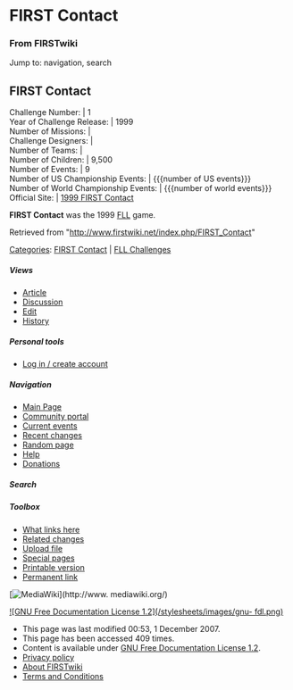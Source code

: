 # FIRST Contact

### From FIRSTwiki

Jump to: navigation, search

FIRST Contact  
---  
Challenge Number: | 1  
Year of Challenge Release: | 1999  
Number of Missions: |  
Challenge Designers: |  
Number of Teams: |  
Number of Children: | 9,500  
Number of Events: | 9  
Number of US Championship Events: | {{{number of US events}}}  
Number of World Championship Events: | {{{number of world events}}}  
Official Site: | [1999 FIRST
Contact](http://www.firstlegoleague.org/default.aspx?pid=490
"http://www.firstlegoleague.org/default.aspx?pid=490" )  
  
**FIRST Contact** was the 1999 [FLL](/index.php/FLL "FLL" ) game. 

Retrieved from "<http://www.firstwiki.net/index.php/FIRST_Contact>"

[Categories](/index.php?title=Special:Categories&article=FIRST_Contact
"Special:Categories" ): [FIRST
Contact](/index.php?title=Category:FIRST_Contact&action=edit "Category:FIRST
Contact" ) | [FLL Challenges](/index.php/Category:FLL_Challenges "Category:FLL
Challenges" )

##### Views

  * [Article](/index.php/FIRST_Contact)
  * [Discussion](/index.php?title=Talk:FIRST_Contact&action=edit)
  * [Edit](/index.php?title=FIRST_Contact&action=edit)
  * [History](/index.php?title=FIRST_Contact&action=history)

##### Personal tools

  * [Log in / create account](/index.php?title=Special:Userlogin&returnto=FIRST_Contact)

[](/index.php/Main_Page "Main Page" )

##### Navigation

  * [Main Page](/index.php/Main_Page)
  * [Community portal](/index.php/FIRSTwiki:Community_portal)
  * [Current events](/index.php/Current_events)
  * [Recent changes](/index.php/Special:Recentchanges)
  * [Random page](/index.php/Special:Random)
  * [Help](/index.php/Help:Contents)
  * [Donations](/index.php/FIRSTwiki:Site_support)

##### Search



##### Toolbox

  * [What links here](/index.php/Special:Whatlinkshere/FIRST_Contact)
  * [Related changes](/index.php/Special:Recentchangeslinked/FIRST_Contact)
  * [Upload file](/index.php/Special:Upload)
  * [Special pages](/index.php/Special:Specialpages)
  * [Printable version](/index.php?title=FIRST_Contact&printable=yes)
  * [Permanent link](/index.php?title=FIRST_Contact&oldid=64549)

[![MediaWiki](/skins/common/images/poweredby_mediawiki_88x31.png)](http://www.
mediawiki.org/)

[![GNU Free Documentation License 1.2](/stylesheets/images/gnu-
fdl.png)](http://www.gnu.org/copyleft/fdl.html)

  * This page was last modified 00:53, 1 December 2007.
  * This page has been accessed 409 times.
  * Content is available under [GNU Free Documentation License 1.2](http://www.gnu.org/copyleft/fdl.html "http://www.gnu.org/copyleft/fdl.html" ).
  * [Privacy policy](/index.php/FIRSTwiki:Privacy_policy "FIRSTwiki:Privacy policy" )
  * [About FIRSTwiki](/index.php/FIRSTwiki:About "FIRSTwiki:About" )
  * [Terms and Conditions](/index.php/FIRSTwiki:Terms_and_conditions "FIRSTwiki:Terms and conditions" )

